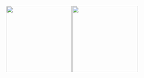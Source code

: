 <a href="https://github.com/martimsoutooo" style="display: flex">
  <img height="180em" src="https://github-readme-stats.vercel.app/api?username=martimsoutooo&theme=tokyonight&show_icons=true" />
  <img height="180em" src="https://github-readme-stats.vercel.app/api/top-langs/?username=martimsoutooo&theme=tokyonight&layout=compact" />
</a>
